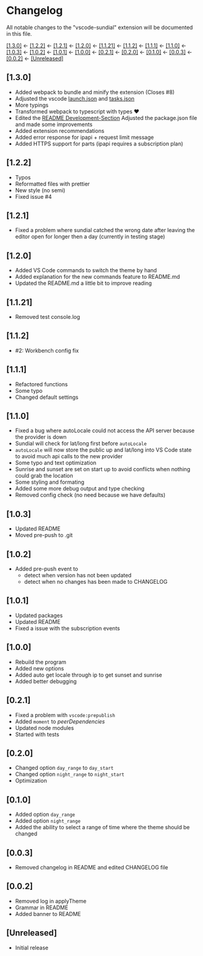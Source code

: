# Changelog

All notable changes to the "vscode-sundial" extension will be documented in this file.

[[1.3.0]](#130) ← [[1.2.2]](#122) ← [[1.2.1]](#121) ← [[1.2.0]](#120) ← [[1.1.21]](#1121) ←
[[1.1.2]](#112) ← [[1.1.1]](#111) ← [[1.1.0]](#110) ← [[1.0.3]](#103) ← [[1.0.2]](#102) ←
[[1.0.1]](#101) ← [[1.0.0]](#100) ← [[0.2.1]](#021) ← [[0.2.0]](#020) ← [[0.1.0]](#010) ←
[[0.0.3]](#003) ← [[0.0.2]](#002) ← [[Unreleased]](#unreleased)

## [1.3.0]

- Added webpack to bundle and minify the extension (Closes #8)
- Adjusted the vscode [launch.json](.vscode/launch.json) and [tasks.json](.vscode/tasks.json)
- More typings
- Transformed webpack to typescript with types :heart:
- Edited the [README Development-Section](README.md#hammer_and_wrench-development) Adjusted the
  package.json file and made some improvements
- Added extension recommendations
- Added error response for ipapi + request limit message
- Added HTTPS support for parts (ipapi requires a subscription plan)

## [1.2.2]

- Typos
- Reformatted files with prettier
- New style (no semi)
- Fixed issue #4

## [1.2.1]

- Fixed a problem where sundial catched the wrong date after leaving the editor open for longer then
  a day (currently in testing stage)

## [1.2.0]

- Added VS Code commands to switch the theme by hand
- Added explanation for the new commands feature to README.md
- Updated the README.md a little bit to improve reading

## [1.1.21]

- Removed test console.log

## [1.1.2]

- #2: Workbench config fix

## [1.1.1]

- Refactored functions
- Some typo
- Changed default settings

## [1.1.0]

- Fixed a bug where autoLocale could not access the API server because the provider is down
- Sundial will check for lat/long first before `autoLocale`
- `autoLocale` will now store the public up and lat/long into VS Code state to avoid much api calls
  to the new provider
- Some typo and text optimization
- Sunrise and sunset are set on start up to avoid conflicts when nothing could grab the location
- Some styling and formating
- Added some more debug output and type checking
- Removed config check (no need because we have defaults)

## [1.0.3]

- Updated README
- Moved pre-push to .git

## [1.0.2]

- Added pre-push event to
  - detect when version has not been updated
  - detect when no changes has been made to CHANGELOG

## [1.0.1]

- Updated packages
- Updated README
- Fixed a issue with the subscription events

## [1.0.0]

- Rebuild the program
- Added new options
- Added auto get locale through ip to get sunset and sunrise
- Added better debugging

## [0.2.1]

- Fixed a problem with `vscode:prepublish`
- Added `moment` to _peerDependencies_
- Updated node modules
- Started with tests

## [0.2.0]

- Changed option `day_range` to `day_start`
- Changed option `night_range` to `night_start`
- Optimization

## [0.1.0]

- Added option `day_range`
- Added option `night_range`
- Added the ability to select a range of time where the theme should be changed

## [0.0.3]

- Removed changelog in README and edited CHANGELOG file

## [0.0.2]

- Removed log in applyTheme
- Grammar in README
- Added banner to README

## [Unreleased]

- Initial release
